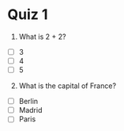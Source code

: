 # Quiz 1
1. What is 2 + 2?
- [ ] 3
- [ ] 4
- [ ] 5

2. What is the capital of France?
- [ ] Berlin
- [ ] Madrid
- [ ] Paris
